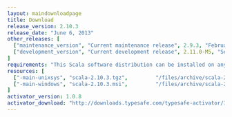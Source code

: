 ```yaml
---
layout: maindownloadpage
title: Download
release_version: 2.10.3
release_date: "June 6, 2013"
other_releases: [
  ["maintenance_version", "Current maintenance release", 2.9.3, "February 28, 2013"],
  ["development_version", "Current development release", 2.11.0-M5, "September 06, 2013"]
]
requirements: "This Scala software distribution can be installed on any Unix-like or Windows system. It requires the Java runtime version 1.6 or later, which can be downloaded <a href='http://www.java.com/'>here</a>."
resources: [
  ["-main-unixsys", "scala-2.10.3.tgz",         "/files/archive/scala-2.10.3.tgz",         "Max OS X, Unix, Cygwin",   "20 MB"],
  ["-main-windows", "scala-2.10.3.msi",         "/files/archive/scala-2.10.3.msi",         "Windows (msi installer)",  "60 MB"]
]
activator_version: 1.0.8
activator_download: "http://downloads.typesafe.com/typesafe-activator/1.0.8/typesafe-activator-1.0.8.zip"
---
```


<!-- This page should be auto-generated - it is the main download page of the latest stable release -->

